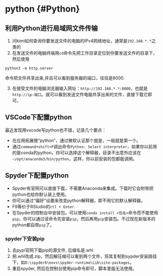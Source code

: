 
# python {#Python}

## 利用Python进行局域网文件传输

1. 问kimi如何查询你要发送文件的电脑的IPv4网络地址，通常是`192.168.*.*`之类的
2. 在发送文件的电脑终端用`cd`命令先把工作目录定位到你要发送文件的目录下，然后使用
```
python3 -m http.server
```
命令把文件共享出来,并且可以看到服务器的端口，往往是8000.

3. 在接受文件的电脑浏览器输入网址：`http://192.168.*.*:8000`，也就是`http://ip:端口`。就可以看到发送文件电脑共享出来的文件，直接下载它即可。

## VSCode下配置python

最近发现用vscode写python也不错，记录几个要点：

- 在应用拓展搜“python”，通过微软认证那个就是，一般就是第一个。
- 通过`command+shift+P`调出命令`Python: Select interpreter`，如果你以前用的是conda的python，你可以选择这个解释器，目录不出意外应该在`~/opt/anaconda3/bin/python`，这样，你以前安装的包都能调用。

## Spyder下配置python

- Spyder有官网可以直接下载，不需要Anaconda来集成。下载时它会附带把python也给你默认装上使用。
- 你可以通过“偏好”设置来改变python解释器，即不用它的默认解释器。
- F9等价于RStudio的`ctl + Enter`.
- 在Spyder的控制台中安装包，可以使用`conda install <包名>`命令而不能使用`pip`，你可以通过该命令先安装`pip`，然后再用`pip`安装包。不过现在新版本的python都自带`pip`了。

### spyder下安装pip

1. 去pypi官网下载pip的源文件, 后缀名是.whl
2. 把.whl改成.zip，然后解压缩可以看到两个文件，将其复制到sypder安装路径下，如`D:\spyder6\envs\spyder-runtime\Lib\site-packages`。
3. 重启spyder, 然后在控制台使用pip命令即可，脚本里面无法使用。

